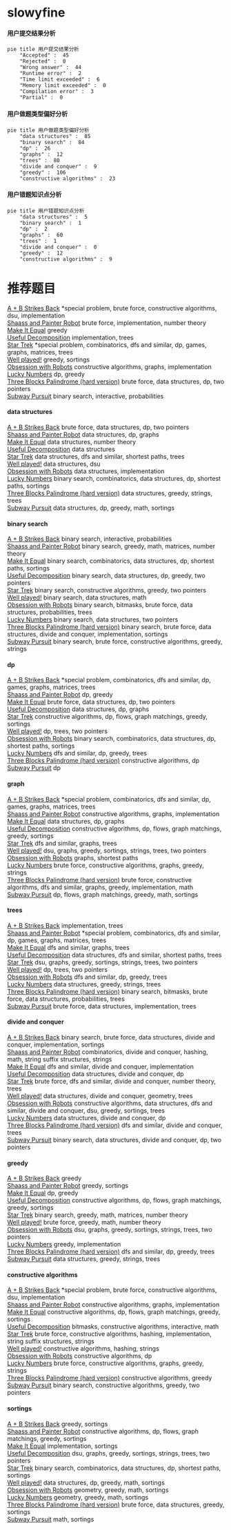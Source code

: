 # slowyfine
<!-- tabs:start -->
#### **用户提交结果分析**

```mermaid
pie title 用户提交结果分析
    "Accepted" :  45
    "Rejected" :  0
    "Wrong answer" :  44
    "Runtime error" :  2
    "Time limit exceeded" :  6
    "Memory limit exceeded" :  0
    "Compilation error" :  3
    "Partial" :  0
```
#### **用户做题类型偏好分析**

```mermaid
pie title 用户做题类型偏好分析
    "data structures" :  85
    "binary search" :  84
    "dp" :  26
    "graphs" :  12
    "trees" :  80
    "divide and conquer" :  9
    "greedy" :  106
    "constructive algorithms" :  23
```
#### **用户错题知识点分析**

```mermaid
pie title 用户错题知识点分析
    "data structures" :  5
    "binary search" :  1
    "dp" :  2
    "graphs" :  60
    "trees" :  1
    "divide and conquer" :  0
    "greedy" :  12
    "constructive algorithms" :  9
```
<!-- tabs:end -->
# 推荐题目
[A + B Strikes Back](http://codeforces.com/problemset/problem/409/H)		*special problem,
                        brute force,
                        constructive algorithms,
                        dsu,
                        implementation		  
[Shaass and Painter Robot](http://codeforces.com/problemset/problem/294/D)		brute force,
                        implementation,
                        number theory		  
[Make It Equal](http://codeforces.com/problemset/problem/1065/C)		greedy		  
[Useful Decomposition](http://codeforces.com/problemset/problem/981/C)		implementation,
                        trees		  
[Star Trek](http://codeforces.com/problemset/problem/1402/C)		*special problem,
                        combinatorics,
                        dfs and similar,
                        dp,
                        games,
                        graphs,
                        matrices,
                        trees		  
[Well played!](http://codeforces.com/problemset/problem/976/E)		greedy,
                        sortings		  
[Obsession with Robots](http://codeforces.com/problemset/problem/8/B)		constructive algorithms,
                        graphs,
                        implementation		  
[Lucky Numbers](http://codeforces.com/problemset/problem/95/B)		dp,
                        greedy		  
[Three Blocks Palindrome (hard version)](http://codeforces.com/problemset/problem/1335/E2)		brute force,
                        data structures,
                        dp,
                        two pointers		  
[Subway Pursuit](https://codeforces.com/contest/1040/problem/D)		binary search,
                        interactive,
                        probabilities		  
<!-- tabs:start -->
#### **data structures**
[A + B Strikes Back](http://codeforces.com/problemset/problem/1335/E2)		brute force,
                        data structures,
                        dp,
                        two pointers		  
[Shaass and Painter Robot](http://codeforces.com/problemset/problem/1407/D)		data structures,
                        dp,
                        graphs		  
[Make It Equal](http://codeforces.com/problemset/problem/1109/E)		data structures,
                        number theory		  
[Useful Decomposition](https://codeforces.com/contest/1053/problem/C)		data structures		  
[Star Trek](http://codeforces.com/problemset/problem/1304/E)		data structures,
                        dfs and similar,
                        shortest paths,
                        trees		  
[Well played!](http://codeforces.com/problemset/problem/896/E)		data structures,
                        dsu		  
[Obsession with Robots](http://codeforces.com/problemset/problem/834/B)		data structures,
                        implementation		  
[Lucky Numbers](http://codeforces.com/problemset/problem/1197/E)		binary search,
                        combinatorics,
                        data structures,
                        dp,
                        shortest paths,
                        sortings		  
[Three Blocks Palindrome (hard version)](https://codeforces.com/contest/947/problem/C)		data structures,
                        greedy,
                        strings,
                        trees		  
[Subway Pursuit](https://codeforces.com/contest/1321/problem/B)		data structures,
                        dp,
                        greedy,
                        math,
                        sortings		  
#### **binary search**
[A + B Strikes Back](https://codeforces.com/contest/1040/problem/D)		binary search,
                        interactive,
                        probabilities		  
[Shaass and Painter Robot](http://codeforces.com/problemset/problem/337/C)		binary search,
                        greedy,
                        math,
                        matrices,
                        number theory		  
[Make It Equal](http://codeforces.com/problemset/problem/1197/E)		binary search,
                        combinatorics,
                        data structures,
                        dp,
                        shortest paths,
                        sortings		  
[Useful Decomposition](http://codeforces.com/problemset/problem/1492/C)		binary search,
                        data structures,
                        dp,
                        greedy,
                        two pointers		  
[Star Trek](http://codeforces.com/problemset/problem/1463/D)		binary search,
                        constructive algorithms,
                        greedy,
                        two pointers		  
[Well played!](http://codeforces.com/problemset/problem/1490/G)		binary search,
                        data structures,
                        math		  
[Obsession with Robots](http://codeforces.com/problemset/problem/1479/D)		binary search,
                        bitmasks,
                        brute force,
                        data structures,
                        probabilities,
                        trees		  
[Lucky Numbers](http://codeforces.com/problemset/problem/1436/E)		binary search,
                        data structures,
                        two pointers		  
[Three Blocks Palindrome (hard version)](http://codeforces.com/problemset/problem/1461/D)		binary search,
                        brute force,
                        data structures,
                        divide and conquer,
                        implementation,
                        sortings		  
[Subway Pursuit](http://codeforces.com/problemset/problem/1493/C)		binary search,
                        brute force,
                        constructive algorithms,
                        greedy,
                        strings		  
#### **dp**
[A + B Strikes Back](http://codeforces.com/problemset/problem/1402/C)		*special problem,
                        combinatorics,
                        dfs and similar,
                        dp,
                        games,
                        graphs,
                        matrices,
                        trees		  
[Shaass and Painter Robot](http://codeforces.com/problemset/problem/95/B)		dp,
                        greedy		  
[Make It Equal](http://codeforces.com/problemset/problem/1335/E2)		brute force,
                        data structures,
                        dp,
                        two pointers		  
[Useful Decomposition](http://codeforces.com/problemset/problem/1407/D)		data structures,
                        dp,
                        graphs		  
[Star Trek](http://codeforces.com/problemset/problem/1354/F)		constructive algorithms,
                        dp,
                        flows,
                        graph matchings,
                        greedy,
                        sortings		  
[Well played!](http://codeforces.com/problemset/problem/581/F)		dp,
                        trees,
                        two pointers		  
[Obsession with Robots](http://codeforces.com/problemset/problem/1197/E)		binary search,
                        combinatorics,
                        data structures,
                        dp,
                        shortest paths,
                        sortings		  
[Lucky Numbers](http://codeforces.com/problemset/problem/274/B)		dfs and similar,
                        dp,
                        greedy,
                        trees		  
[Three Blocks Palindrome (hard version)](http://codeforces.com/problemset/problem/353/D)		constructive algorithms,
                        dp		  
[Subway Pursuit](http://codeforces.com/problemset/problem/628/D)		dp		  
#### **graph**
[A + B Strikes Back](http://codeforces.com/problemset/problem/1402/C)		*special problem,
                        combinatorics,
                        dfs and similar,
                        dp,
                        games,
                        graphs,
                        matrices,
                        trees		  
[Shaass and Painter Robot](http://codeforces.com/problemset/problem/8/B)		constructive algorithms,
                        graphs,
                        implementation		  
[Make It Equal](http://codeforces.com/problemset/problem/1407/D)		data structures,
                        dp,
                        graphs		  
[Useful Decomposition](http://codeforces.com/problemset/problem/1354/F)		constructive algorithms,
                        dp,
                        flows,
                        graph matchings,
                        greedy,
                        sortings		  
[Star Trek](http://codeforces.com/problemset/problem/580/C)		dfs and similar,
                        graphs,
                        trees		  
[Well played!](https://codeforces.com/contest/1384/problem/C)		dsu,
                        graphs,
                        greedy,
                        sortings,
                        strings,
                        trees,
                        two pointers		  
[Obsession with Robots](http://codeforces.com/problemset/problem/601/A)		graphs,
                        shortest paths		  
[Lucky Numbers](http://codeforces.com/problemset/problem/1511/D)		brute force,
                        constructive algorithms,
                        graphs,
                        greedy,
                        strings		  
[Three Blocks Palindrome (hard version)](http://codeforces.com/problemset/problem/1487/C)		brute force,
                        constructive algorithms,
                        dfs and similar,
                        graphs,
                        greedy,
                        implementation,
                        math		  
[Subway Pursuit](http://codeforces.com/problemset/problem/1437/C)		dp,
                        flows,
                        graph matchings,
                        greedy,
                        math,
                        sortings		  
#### **trees**
[A + B Strikes Back](http://codeforces.com/problemset/problem/981/C)		implementation,
                        trees		  
[Shaass and Painter Robot](http://codeforces.com/problemset/problem/1402/C)		*special problem,
                        combinatorics,
                        dfs and similar,
                        dp,
                        games,
                        graphs,
                        matrices,
                        trees		  
[Make It Equal](http://codeforces.com/problemset/problem/580/C)		dfs and similar,
                        graphs,
                        trees		  
[Useful Decomposition](http://codeforces.com/problemset/problem/1304/E)		data structures,
                        dfs and similar,
                        shortest paths,
                        trees		  
[Star Trek](https://codeforces.com/contest/1384/problem/C)		dsu,
                        graphs,
                        greedy,
                        sortings,
                        strings,
                        trees,
                        two pointers		  
[Well played!](http://codeforces.com/problemset/problem/581/F)		dp,
                        trees,
                        two pointers		  
[Obsession with Robots](http://codeforces.com/problemset/problem/274/B)		dfs and similar,
                        dp,
                        greedy,
                        trees		  
[Lucky Numbers](https://codeforces.com/contest/947/problem/C)		data structures,
                        greedy,
                        strings,
                        trees		  
[Three Blocks Palindrome (hard version)](http://codeforces.com/problemset/problem/1479/D)		binary search,
                        bitmasks,
                        brute force,
                        data structures,
                        probabilities,
                        trees		  
[Subway Pursuit](http://codeforces.com/problemset/problem/1511/C)		brute force,
                        data structures,
                        implementation,
                        trees		  
#### **divide and conquer**
[A + B Strikes Back](http://codeforces.com/problemset/problem/1461/D)		binary search,
                        brute force,
                        data structures,
                        divide and conquer,
                        implementation,
                        sortings		  
[Shaass and Painter Robot](http://codeforces.com/problemset/problem/1466/G)		combinatorics,
                        divide and conquer,
                        hashing,
                        math,
                        string suffix structures,
                        strings		  
[Make It Equal](http://codeforces.com/problemset/problem/1490/D)		dfs and similar,
                        divide and conquer,
                        implementation		  
[Useful Decomposition](https://codeforces.com/contest/1483/problem/C)		data structures,
                        divide and conquer,
                        dp		  
[Star Trek](http://codeforces.com/problemset/problem/1491/E)		brute force,
                        dfs and similar,
                        divide and conquer,
                        number theory,
                        trees		  
[Well played!](http://codeforces.com/problemset/problem/1303/G)		data structures,
                        divide and conquer,
                        geometry,
                        trees		  
[Obsession with Robots](http://codeforces.com/problemset/problem/1494/D)		constructive algorithms,
                        data structures,
                        dfs and similar,
                        divide and conquer,
                        dsu,
                        greedy,
                        sortings,
                        trees		  
[Lucky Numbers](http://codeforces.com/problemset/problem/1482/E)		data structures,
                        divide and conquer,
                        dp		  
[Three Blocks Palindrome (hard version)](http://codeforces.com/problemset/problem/566/C)		dfs and similar,
                        divide and conquer,
                        trees		  
[Subway Pursuit](http://codeforces.com/problemset/problem/1428/F)		binary search,
                        data structures,
                        divide and conquer,
                        dp,
                        two pointers		  
#### **greedy**
[A + B Strikes Back](http://codeforces.com/problemset/problem/1065/C)		greedy		  
[Shaass and Painter Robot](http://codeforces.com/problemset/problem/976/E)		greedy,
                        sortings		  
[Make It Equal](http://codeforces.com/problemset/problem/95/B)		dp,
                        greedy		  
[Useful Decomposition](http://codeforces.com/problemset/problem/1354/F)		constructive algorithms,
                        dp,
                        flows,
                        graph matchings,
                        greedy,
                        sortings		  
[Star Trek](http://codeforces.com/problemset/problem/337/C)		binary search,
                        greedy,
                        math,
                        matrices,
                        number theory		  
[Well played!](http://codeforces.com/problemset/problem/1154/G)		brute force,
                        greedy,
                        math,
                        number theory		  
[Obsession with Robots](https://codeforces.com/contest/1384/problem/C)		dsu,
                        graphs,
                        greedy,
                        sortings,
                        strings,
                        trees,
                        two pointers		  
[Lucky Numbers](https://codeforces.com/contest/956/problem/A)		greedy,
                        implementation		  
[Three Blocks Palindrome (hard version)](http://codeforces.com/problemset/problem/274/B)		dfs and similar,
                        dp,
                        greedy,
                        trees		  
[Subway Pursuit](https://codeforces.com/contest/947/problem/C)		data structures,
                        greedy,
                        strings,
                        trees		  
#### **constructive algorithms**
[A + B Strikes Back](http://codeforces.com/problemset/problem/409/H)		*special problem,
                        brute force,
                        constructive algorithms,
                        dsu,
                        implementation		  
[Shaass and Painter Robot](http://codeforces.com/problemset/problem/8/B)		constructive algorithms,
                        graphs,
                        implementation		  
[Make It Equal](http://codeforces.com/problemset/problem/1354/F)		constructive algorithms,
                        dp,
                        flows,
                        graph matchings,
                        greedy,
                        sortings		  
[Useful Decomposition](http://codeforces.com/problemset/problem/1451/E1)		bitmasks,
                        constructive algorithms,
                        interactive,
                        math		  
[Star Trek](http://codeforces.com/problemset/problem/128/B)		brute force,
                        constructive algorithms,
                        hashing,
                        implementation,
                        string suffix structures,
                        strings		  
[Well played!](http://codeforces.com/problemset/problem/1109/B)		constructive algorithms,
                        hashing,
                        strings		  
[Obsession with Robots](http://codeforces.com/problemset/problem/353/D)		constructive algorithms,
                        dp		  
[Lucky Numbers](http://codeforces.com/problemset/problem/1511/D)		brute force,
                        constructive algorithms,
                        graphs,
                        greedy,
                        strings		  
[Three Blocks Palindrome (hard version)](http://codeforces.com/problemset/problem/1493/A)		constructive algorithms,
                        greedy		  
[Subway Pursuit](http://codeforces.com/problemset/problem/1463/D)		binary search,
                        constructive algorithms,
                        greedy,
                        two pointers		  
#### **sortings**
[A + B Strikes Back](http://codeforces.com/problemset/problem/976/E)		greedy,
                        sortings		  
[Shaass and Painter Robot](http://codeforces.com/problemset/problem/1354/F)		constructive algorithms,
                        dp,
                        flows,
                        graph matchings,
                        greedy,
                        sortings		  
[Make It Equal](http://codeforces.com/problemset/problem/378/B)		implementation,
                        sortings		  
[Useful Decomposition](https://codeforces.com/contest/1384/problem/C)		dsu,
                        graphs,
                        greedy,
                        sortings,
                        strings,
                        trees,
                        two pointers		  
[Star Trek](http://codeforces.com/problemset/problem/1197/E)		binary search,
                        combinatorics,
                        data structures,
                        dp,
                        shortest paths,
                        sortings		  
[Well played!](https://codeforces.com/contest/1321/problem/B)		data structures,
                        dp,
                        greedy,
                        math,
                        sortings		  
[Obsession with Robots](https://codeforces.com/contest/1496/problem/C)		geometry,
                        greedy,
                        math,
                        sortings		  
[Lucky Numbers](http://codeforces.com/problemset/problem/1495/A)		geometry,
                        greedy,
                        math,
                        sortings		  
[Three Blocks Palindrome (hard version)](http://codeforces.com/problemset/problem/1497/A)		brute force,
                        data structures,
                        greedy,
                        sortings		  
[Subway Pursuit](http://codeforces.com/problemset/problem/1427/A)		math,
                        sortings		  
<!-- tabs:end -->
